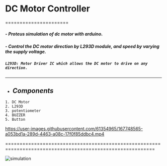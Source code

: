 # DC Motor Controller
======================
##### - *Proteus simulation of dc motor with arduino.*
##### - Control the DC motor direction by L293D module, and speed by varying the supply voltage.
 ##### ``` L293D: Motor Driver IC which allows the DC motor to drive on any direction. ``` 
----------------------------------------------------------------------------------
- ##          _Components_
```
1. DC Motor
2. L293D
3. potentiometer
4. BUZZER
5. Button
```

https://user-images.githubusercontent.com/61354965/167748565-a053bd1a-289d-4463-a08c-17f0f85ddbc4.mp4

==========================================================================================================

![simulation](https://user-images.githubusercontent.com/61354965/167748233-91ce2e3d-86bc-49dc-8757-d9d59dc4e014.png)





